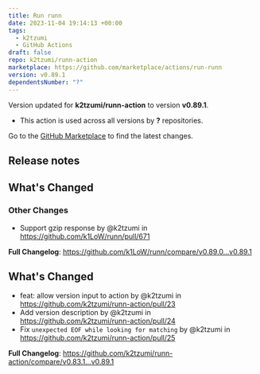 ```yaml
---
title: Run runn
date: 2023-11-04 19:14:13 +00:00
tags:
  - k2tzumi
  - GitHub Actions
draft: false
repo: k2tzumi/runn-action
marketplace: https://github.com/marketplace/actions/run-runn
version: v0.89.1
dependentsNumber: "?"
---
```



Version updated for **k2tzumi/runn-action** to version **v0.89.1**.
- This action is used across all versions by **?** repositories.

Go to the [GitHub Marketplace](https://github.com/marketplace/actions/run-runn) to find the latest changes.

## Release notes


  <!-- Release notes generated using configuration in .github/release.yml at 2df2f7fc9b51bf69ededa72cf669e4a8ed6ca1cc -->

## What's Changed
### Other Changes
* Support gzip response by @k2tzumi in https://github.com/k1LoW/runn/pull/671


**Full Changelog**: https://github.com/k1LoW/runn/compare/v0.89.0...v0.89.1
  

## What's Changed
* feat: allow version input to action by @k2tzumi in https://github.com/k2tzumi/runn-action/pull/23
* Add version description by @k2tzumi in https://github.com/k2tzumi/runn-action/pull/24
* Fix `unexpected EOF while looking for matching` by @k2tzumi in https://github.com/k2tzumi/runn-action/pull/25


**Full Changelog**: https://github.com/k2tzumi/runn-action/compare/v0.83.1...v0.89.1
